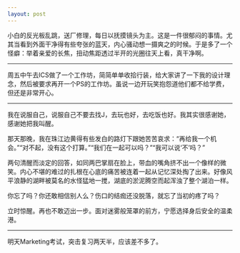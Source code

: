 ```yaml
---
layout: post
---
```

小白的反光板乱跳，送厂修理，每日以抚摸镜头为主。这是一件很郁闷的事情。尤其当看到外面干净得有些夸张的蓝天，内心骚动想一摄爽之的时候。于是多了一个怪癖：举着亲爱的长焦，扭动焦距透过半开的光圈往天上看，真干净啊。

* * *

周五中午去ICS做了一个工作坊，简简单单收拾行装，给大家讲了一下我的设计理念，然后被要求再开一个PS的工作坊。虽说一边开玩笑抱怨道他们都不给学费，但还是非常开心。

* * *

我在说服自己，说服自己不要去找J，去玩也好，去吃饭也好。我其实很感谢她，感谢她把我叫醒。

那天那晚，我在珠江边黄得有些发白的路灯下跟她苦苦哀求：“再给我一个机会。”“对不起，没有这个打算。”“我们在一起可以吗？”“我可以说‘不’吗？”

两句清醒而淡定的回答，如同两巴掌扇在脸上，带血的嘴角挤不出一个像样的微笑。内心不堪的难过的扎根在心底的痛苦被连着一起从记忆深处掏了出来。好像风平浪静的湖畔被莫名的水怪猛地一搅，湖底的淤泥腾空而起浑浊了整个湖泊一样。

你忘了吗？你还敢相信别人么？伤口的结痂还没脱落，就忘了当初的疼了吗？

立时惊醒。再也不敢迈出一步。面对迷雾般笼罩的前方，宁愿选择身后安全的温柔港。

* * *

明天Marketing考试，突击复习两天半，应该差不多了。